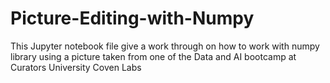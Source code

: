 # Picture-Editing-with-Numpy
This Jupyter notebook file give a work through on how to work with numpy library using a picture taken from one of the Data and AI bootcamp at Curators University Coven Labs
